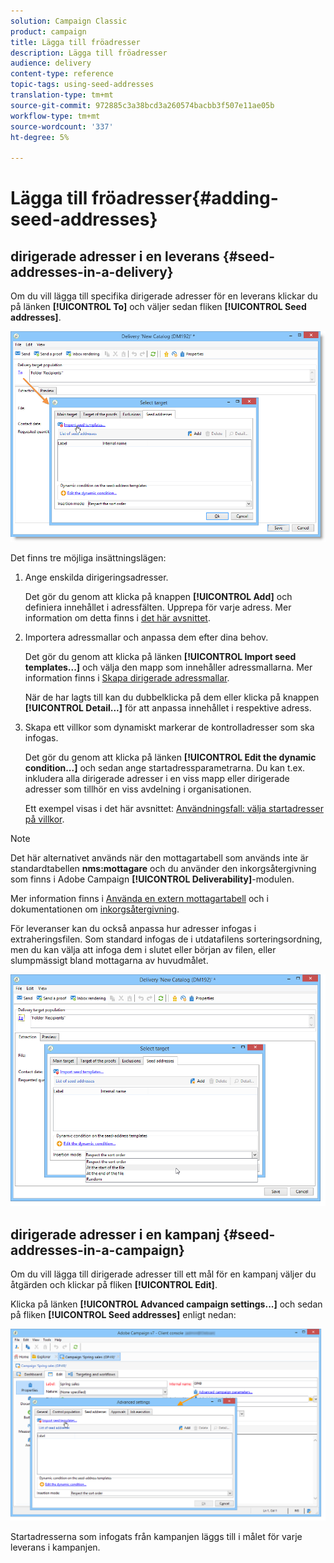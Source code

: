 ```yaml
---
solution: Campaign Classic
product: campaign
title: Lägga till fröadresser
description: Lägga till fröadresser
audience: delivery
content-type: reference
topic-tags: using-seed-addresses
translation-type: tm+mt
source-git-commit: 972885c3a38bcd3a260574bacbb3f507e11ae05b
workflow-type: tm+mt
source-wordcount: '337'
ht-degree: 5%

---
```



# Lägga till fröadresser{#adding-seed-addresses}

## dirigerade adresser i en leverans {#seed-addresses-in-a-delivery}

Om du vill lägga till specifika dirigerade adresser för en leverans klickar du på länken **[!UICONTROL To]** och väljer sedan fliken **[!UICONTROL Seed addresses]**.

![](assets/s_ncs_user_edit_del_addresses_tab.png)

Det finns tre möjliga insättningslägen:

1. Ange enskilda dirigeringsadresser.

   Det gör du genom att klicka på knappen **[!UICONTROL Add]** och definiera innehållet i adressfälten. Upprepa för varje adress. Mer information om detta finns i [det här avsnittet](../../message-center/using/managing-seed-addresses-in-transactional-messages.md#creating-a-seed-address).

1. Importera adressmallar och anpassa dem efter dina behov.

   Det gör du genom att klicka på länken **[!UICONTROL Import seed templates...]** och välja den mapp som innehåller adressmallarna. Mer information finns i [Skapa dirigerade adressmallar](../../delivery/using/creating-seed-addresses.md#creating-seed-address-templates).

   När de har lagts till kan du dubbelklicka på dem eller klicka på knappen **[!UICONTROL Detail...]** för att anpassa innehållet i respektive adress.

1. Skapa ett villkor som dynamiskt markerar de kontrolladresser som ska infogas.

   Det gör du genom att klicka på länken **[!UICONTROL Edit the dynamic condition...]** och sedan ange startadressparametrarna. Du kan t.ex. inkludera alla dirigerade adresser i en viss mapp eller dirigerade adresser som tillhör en viss avdelning i organisationen.

   Ett exempel visas i det här avsnittet: [Användningsfall: välja startadresser på villkor](../../delivery/using/use-case--selecting-seed-addresses-on-criteria.md).

>[!NOTE]
>
>Det här alternativet används när den mottagartabell som används inte är standardtabellen **nms:mottagare** och du använder den inkorgsåtergivning som finns i Adobe Campaign **[!UICONTROL Deliverability]**-modulen.
>
>Mer information finns i [Använda en extern mottagartabell](../../delivery/using/using-an-external-recipient-table.md) och i dokumentationen om [inkorgsåtergivning](../../delivery/using/inbox-rendering.md).

För leveranser kan du också anpassa hur adresser infogas i extraheringsfilen. Som standard infogas de i utdatafilens sorteringsordning, men du kan välja att infoga dem i slutet eller början av filen, eller slumpmässigt bland mottagarna av huvudmålet.

![](assets/s_ncs_user_edit_del_addresses_sort.png)

## dirigerade adresser i en kampanj {#seed-addresses-in-a-campaign}

Om du vill lägga till dirigerade adresser till ett mål för en kampanj väljer du åtgärden och klickar på fliken **[!UICONTROL Edit]**.

Klicka på länken **[!UICONTROL Advanced campaign settings...]** och sedan på fliken **[!UICONTROL Seed addresses]** enligt nedan:

![](assets/s_ncs_user_edit_op_addresses_tab.png)

Startadresserna som infogats från kampanjen läggs till i målet för varje leverans i kampanjen.
